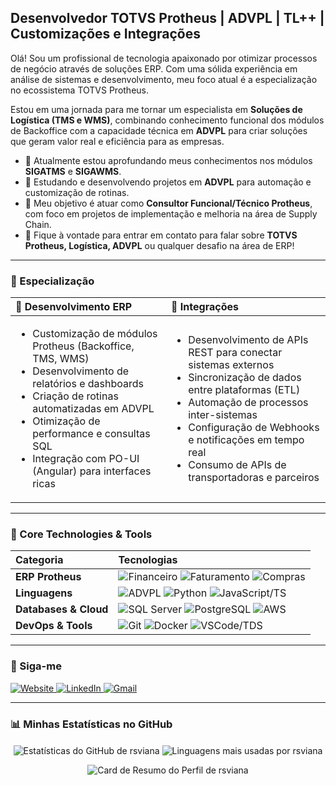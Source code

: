 ## Desenvolvedor TOTVS Protheus | ADVPL | TL++ | Customizações e Integrações

Olá! Sou um profissional de tecnologia apaixonado por otimizar processos de negócio através de soluções ERP. Com uma sólida experiência em análise de sistemas e desenvolvimento, meu foco atual é a especialização no ecossistema TOTVS Protheus.

Estou em uma jornada para me tornar um especialista em **Soluções de Logística (TMS e WMS)**, combinando conhecimento funcional dos módulos de Backoffice com a capacidade técnica em **ADVPL** para criar soluções que geram valor real e eficiência para as empresas.

- 🔭 Atualmente estou aprofundando meus conhecimentos nos módulos **SIGATMS** e **SIGAWMS**.
- 🌱 Estudando e desenvolvendo projetos em **ADVPL** para automação e customização de rotinas.
- 🎯 Meu objetivo é atuar como **Consultor Funcional/Técnico Protheus**, com foco em projetos de implementação e melhoria na área de Supply Chain.
- 💬 Fique à vontade para entrar em contato para falar sobre **TOTVS Protheus, Logística, ADVPL** ou qualquer desafio na área de ERP!

---

### 🎯 Especialização

| 🔧 Desenvolvimento ERP | 🔗 Integrações |
| :--- | :--- |
| <ul><li>Customização de módulos Protheus (Backoffice, TMS, WMS)</li><li>Desenvolvimento de relatórios e dashboards</li><li>Criação de rotinas automatizadas em ADVPL</li><li>Otimização de performance e consultas SQL</li><li>Integração com PO-UI (Angular) para interfaces ricas</li></ul> | <ul><li>Desenvolvimento de APIs REST para conectar sistemas externos</li><li>Sincronização de dados entre plataformas (ETL)</li><li>Automação de processos inter-sistemas</li><li>Configuração de Webhooks e notificações em tempo real</li><li>Consumo de APIs de transportadoras e parceiros</li></ul> |

---

### 🚀 Core Technologies & Tools

| Categoria | Tecnologias |
| :--- | :--- |
| **ERP Protheus** | ![Financeiro](https://img.shields.io/badge/Financeiro-Backoffice-1572B6?style=flat ) ![Faturamento](https://img.shields.io/badge/Faturamento-Backoffice-1572B6?style=flat ) ![Compras](https://img.shields.io/badge/Compras-Backoffice-1572B6?style=flat ) |
| **Linguagens** | ![ADVPL](https://img.shields.io/badge/ADVPL-Programming-4D9B00?style=flat ) ![Python](https://img.shields.io/badge/Python-3.x-3776AB?style=flat ) ![JavaScript/TS](https://img.shields.io/badge/JS/TS-Framework-F7DF1E?style=flat ) |
| **Databases & Cloud** | ![SQL Server](https://img.shields.io/badge/SQL_Server-Database-CC2927?style=flat ) ![PostgreSQL](https://img.shields.io/badge/PostgreSQL-Database-336791?style=flat ) ![AWS](https://img.shields.io/badge/AWS-Cloud-232F3E?style=flat ) |
| **DevOps & Tools** | ![Git](https://img.shields.io/badge/Git-Version_Control-E44C30?style=flat ) ![Docker](https://img.shields.io/badge/Docker-Container-2496ED?style=flat ) ![VSCode/TDS](https://img.shields.io/badge/VSCode/TDS-IDE-007ACC?style=flat ) |

---

### 🔗 Siga-me

<p align="left">
  <a href="http://rodrigoviana.dev.br" target="_blank">
    <img src="https://img.shields.io/badge/Website-rodrigoviana.dev.br-blue?style=for-the-badge&logo=google-chrome&logoColor=white" alt="Website">
  </a>
  <a href="https://www.linkedin.com/in/rodrigo-viana/" target="_blank">
    <img src="https://img.shields.io/badge/LinkedIn-0077B5?style=for-the-badge&logo=linkedin&logoColor=white" alt="LinkedIn">
  </a>
  <a href="mailto:rsviana@gmail.com">
    <img src="https://img.shields.io/badge/Gmail-D14836?style=for-the-badge&logo=gmail&logoColor=white" alt="Gmail">
  </a>
</p>

---

### 📊 Minhas Estatísticas no GitHub

<p align="center">
  <img align="center" src="https://github-readme-stats.vercel.app/api?username=rsviana&show_icons=true&theme=radical&hide_border=true&count_private=true" alt="Estatísticas do GitHub de rsviana" />
  <img align="center" src="https://github-readme-stats.vercel.app/api/top-langs/?username=rsviana&layout=compact&theme=radical&hide_border=true&count_private=true" alt="Linguagens mais usadas por rsviana" />
</p>

<p align="center">
  <img src="https://github-profile-summary-cards.vercel.app/api/cards/profile-details?username=rsviana&theme=radical" alt="Card de Resumo do Perfil de rsviana"/>
</p>

